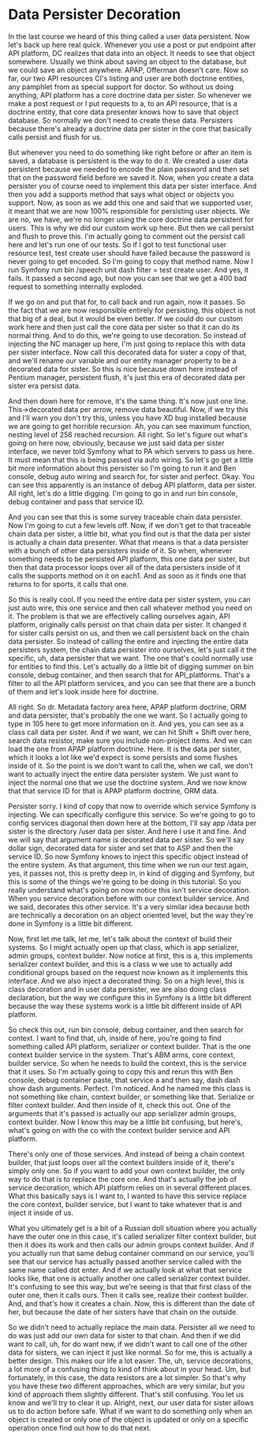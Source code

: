 # Data Persister Decoration

In the last course we heard of this thing called a user data persistent. Now let's
back up here real quick. Whenever you use a post or put endpoint after API platform,
DC realizes that data into an object. It needs to see that object somewhere. Usually
we think about saving an object to the database, but we could save an object
anywhere. APAP, Offerman doesn't care. Now so far, our two API resources CI's listing
and user are both doctrine entities, any pamphlet from as special support for doctor.
So without us doing anything, API platform has a core doctrine data per sister. So
whenever we make a post request or I put requests to a, to an API resource, that is a
doctrine entity, that core data presenter knows how to save that object database. So
normally we don't need to create these data. Persisters because there's already a
doctrine data per sister in the core that basically calls persist and flush for us.

But whenever you need to do something like right before or after an item is saved, a
database is persistent is the way to do it. We created a user data persistent because
we needed to encode the plain password and then set that on the password field before
we saved it. Now, when you create a data persister you of course need to implement
this data per sister interface. And then you add a supports method that says what
object or objects you support. Now, as soon as we add this one and said that we
supported user, it meant that we are now 100% responsible for persisting user
objects. We are no, we have, we're no longer using the core doctrine data persistent
for users. This is why we did our custom work up here. But then we call persist and
flush to prove this. I'm actually going to comment out the persist call here and
let's run one of our tests. So if I got to test functional user resource test, test
create user should have failed because the password is never going to get encoded. So
I'm going to copy that method name. Now I run Symfony run bin /speech unit dash
filter = test create user. And yes, it fails. It passed a second ago, but now you can
see that we get a 400 bad request to something internally exploded.

If we go on and put that for, to call back and run again, now it passes. So the fact
that we are now responsible entirely for persisting, this object is not that big of a
deal, but it would be even better. If we could do our custom work here and then just
call the core data per sister so that it can do its normal thing. And to do this,
we're going to use decoration. So instead of injecting the NC manager up here, I'm
just going to replace this with data per sister interface. Now call this decorated
data for sister a copy of that, and we'll rename our variable and our entity manager
property to be a decorated data for sister. So this is nice because down here instead
of Pentium manager, persistent flush, it's just this era of decorated data per sister
era persist data.

And then down here for remove, it's the same thing. It's now just one line.
This->decorated data per arrow, remove data beautiful. Now, if we try this and I'll
warn you don't try this, unless you have XD bug installed because we are going to get
horrible recursion. Ah, you can see maximum function, nesting level of 256 reached
recursion. All right. So let's figure out what's going on here now, obviously,
because we just said data per sister interface, we never told Symfony what to PA
which servers to pass us here. It must mean that this is being passed via auto
wiring. So let's go get a little bit more information about this persister so I'm
going to run it and Ben console, debug auto wiring and search for, for sister and
perfect. Okay. You can see this apparently is an instance of debug API platform, data
per sister. All right, let's do a little digging. I'm going to go in and run bin
console, debug container and pass that service ID.

And you can see that this is some survey traceable chain data persister. Now I'm
going to cut a few levels off. Now, if we don't get to that traceable chain data per
sister, a little bit, what you find out is that the data per sister is actually a
chain data presenter. What that means is that a data persister with a bunch of other
data persisters inside of it. So when, whenever something needs to be persisted API
platform, this one data per sister, but then that data processor loops over all of
the data persisters inside of it calls the supports method on it on each1. And as
soon as it finds one that returns to for sports, it calls that one.

So this is really cool. If you need the entire data per sister system, you can just
auto wire, this one service and then call whatever method you need on it. The problem
is that we are effectively calling ourselves again, API platform, originally calls
persist on that chain data per sister. It changed it for sister calls persist on us,
and then we call persistent back on the chain data persister. So instead of calling
the entire and injecting the entire data persisters system, the chain data persister
into ourselves, let's just call it the specific, uh, data persister that we want. The
one that's could normally use for entities to find this. Let's actually do a little
bit of digging summer on bin console, debug container, and then search that for
API_platforms. That's a filter to all the API platform services, and you can see that
there are a bunch of them and let's look inside here for doctrine.

All right. So dr. Metadata factory area here, APAP platform doctrine, ORM and data
persister, that's probably the one we want. So I actually going to type in 105 here
to get more information on it. And yes, you can see as a class call data per sister.
And if we want, we can hit Shift + Shift over here, search data resistor, make sure
you include non-project items. And we can load the one from APAP platform doctrine.
Here. It is the data per sister, which it looks a lot like we'd expect is some
persists and some flushes inside of it. So the point is we don't want to call the,
when we call, we don't want to actually inject the entire data persister system. We
just want to inject the normal one that we use the doctrine system. And we now know
that that service ID for that is APAP platform doctrine, ORM data.

Persister sorry. I kind of copy that now to override which service Symfony is
injecting. We can specifically configure this service. So we're going to go to config
services diagonal then down here at the bottom, I'll say app /data per sister is the
directory /user data per sister. And here I use it and fine. And we will say that
argument name is decorated data per sister. So we'll say dollar sign, decorated data
for sister and set that to ASP and then the service ID. So now Symfony knows to
inject this specific object instead of the entire system. As that argument, this time
when we run our test again, yes, it passes not, this is pretty deep in, in kind of
digging and Symfony, but this is some of the things we're going to be doing in this
tutorial. So you really understand what's going on now notice this isn't service
decoration. When you service decoration before with our context builder service. And
we said, decorates this other service. It's a very similar idea because both are
technically a decoration on an object oriented level, but the way they're done in
Symfony is a little bit different.

Now, first let me talk, let me, let's talk about the context of build their systems.
So I might actually open up that class, which is app serializer, admin groups,
context builder. Now notice at first, this is a, this implements serializer context
builder, and this is a class w we use to actually add conditional groups based on the
request now known as it implements this interface. And we also inject a decorated
thing. So on a high level, this is class decoration and in user data persister, we
are also doing class declaration, but the way we configure this in Symfony is a
little bit different because the way these systems work is a little bit different
inside of API platform.

So check this out, run bin console, debug container, and then search for context. I
want to find that, uh, inside of here, you're going to find something called API
platform, serializer or context builder. That is the one context builder service in
the system. That's ABM arms, core context, builder service. So when he needs to build
the context, this is the service that it uses. So I'm actually going to copy this and
rerun this with Ben console, debug container paste, that service a and then say, dash
dash show dash arguments. Perfect. I'm noticed. And he named me this class is not
something like chain, context builder, or something like that. Serialize or filter
context builder. And then inside of it, check this out. One of the arguments that
it's passed is actually our app serializer admin groups, context builder. Now I know
this may be a little bit confusing, but here's, what's going on with the co with the
context builder service and API platform.

There's only one of those services. And instead of being a chain context builder,
that just loops over all the context builders inside of it, there's simply only one.
So if you want to add your own context builder, the only way to do that is to replace
the core one. And that's actually the job of service decoration, which API platform
relies on in several different places. What this basically says is I want to, I
wanted to have this service replace the core context, builder service, but I want to
take whatever that is and inject it inside of us.

What you ultimately get is a bit of a Russian doll situation where you actually have
the outer one in this case, it's called serializer filter context builder, but then
it does its work and then calls our admin groups context builder. And if you actually
run that same debug container command on our service, you'll see that our service has
actually passed another service called with the same name called dot enter. And if we
actually look at what that service looks like, that one is actually another one
called serializer context builder. It's confusing to see this way, but we're seeing
is that that first class of the outer one, then it calls ours. Then it calls see,
realize their context builder. And, and that's how it creates a chain. Now, this is
different than the date of her, but because the date of her sisters have that chain
on the outside.

So we didn't need to actually replace the main data. Persister all we need to do was
just add our own data for sister to that chain. And then if we did want to call, uh,
for do want new, if we didn't want to call one of the other data for sisters, we can
inject it just like normal. So for me, this is actually a better design. This makes
our life a lot easier. The, uh, service decorations, a lot more of a confusing thing
to kind of think about in your head. Um, but fortunately, in this case, the data
resistors are a lot simpler. So that's why you have these two different approaches,
which are very similar, but you kind of approach them slightly different. That's
still confusing. You let us know and we'll try to clear it up. Alright, next, our
user data for sister allows us to do action before safe. What if we want to do
something only when an object is created or only one of the object is updated or only
on a specific operation once find out how to do that next.
